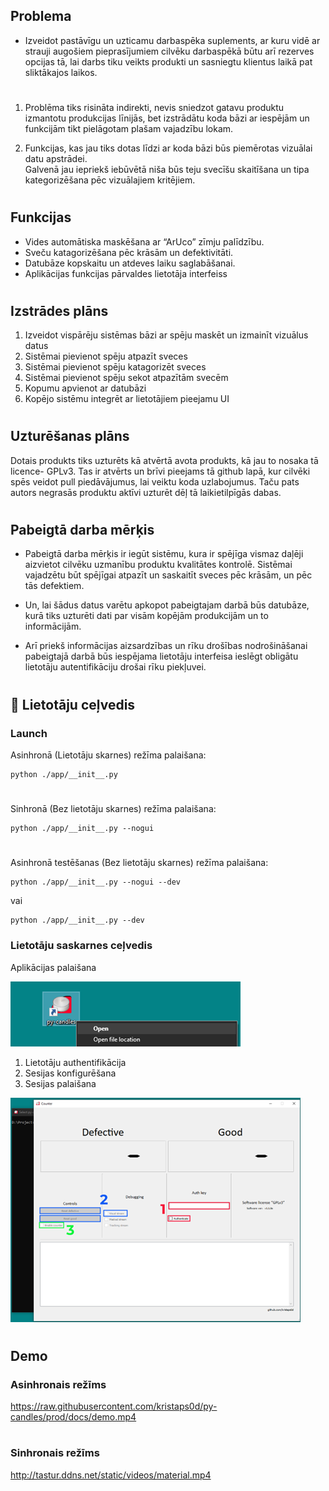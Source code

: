 ## Problema <a name = "problem_statement"></a>

-  Izveidot pastāvīgu un uzticamu darbaspēka suplements, ar kuru vidē ar strauji augošiem pieprasījumiem cilvēku darbaspēkā būtu arī rezerves opcijas tā, lai darbs tiku veikts produkti un sasniegtu klientus laikā pat sliktākajos laikos.

#

1. Problēma tiks risināta indirekti, nevis sniedzot gatavu produktu izmantotu produkcijas līnijās, bet izstrādātu koda bāzi ar iespējām un funkcijām tikt pielāgotam plašam vajadzību lokam. 

2. Funkcijas, kas jau tiks dotas līdzi ar koda bāzi būs piemērotas vizuālai datu apstrādei. 	
Galvenā jau iepriekš iebūvētā niša būs teju svecīšu skaitīšana un tipa kategorizēšana pēc vizuālajiem kritējiem. 

#

## Funkcijas <a name = "function_statement"></a>

-	Vides automātiska maskēšana ar “ArUco” zīmju palīdzību.
-	Sveču katagorizēšana pēc krāsām un defektivitāti.
-	Datubāze kopskaitu un atdeves laiku saglabāšanai.
-	Aplikācijas funkcijas pārvaldes lietotāja interfeiss

#

## Izstrādes plāns <a name = "plan_statment"></a>

1.	Izveidot vispārēju sistēmas bāzi ar spēju maskēt un izmainīt vizuālus datus
2.	Sistēmai pievienot spēju atpazīt sveces
3.	Sistēmai pievienot spēju katagorizēt sveces
4.	Sistēmai pievienot spēju sekot atpazītām svecēm
5.	Kopumu apvienot ar datubāzi
6.	Kopējo sistēmu integrēt ar lietotājiem pieejamu UI

#

## Uzturēšanas plāns <a name = "upkeep_statment"></a>

Dotais produkts tiks uzturēts kā atvērtā avota produkts, kā jau to nosaka tā licence- GPLv3. Tas ir atvērts un brīvi pieejams tā github lapā, kur cilvēki spēs veidot pull piedāvājumus, lai veiktu koda uzlabojumus. Taču pats autors negrasās produktu aktīvi uzturēt dēļ tā laikietilpīgās dabas.

#


## Pabeigtā darba mērķis <a name = "upkeep_statment"></a>

- Pabeigtā darba mērķis ir iegūt sistēmu, kura ir spējīga vismaz daļēji aizvietot cilvēku uzmanību produktu kvalitātes kontrolē. Sistēmai vajadzētu būt spējīgai atpazīt un saskaitīt sveces pēc krāsām, un pēc tās defektiem. 

- Un, lai šādus datus varētu apkopot pabeigtajam darbā būs datubāze, kurā tiks uzturēti dati par visām kopējām produkcijām un to informācijām.

- Arī priekš informācijas aizsardzības un rīku drošības nodrošināšanai pabeigtajā darbā būs iespējama lietotāju interfeisa ieslēgt obligātu lietotāju autentifikāciju drošai rīku piekļuvei.

#

## 🏁 Lietotāju ceļvedis <a name = "getting_started"></a>

### Launch

Asinhronā (Lietotāju skarnes) režīma palaišana:

```
python ./app/__init__.py
```
#
Sinhronā (Bez lietotāju skarnes) režīma palaišana:

```
python ./app/__init__.py --nogui
```
#
Asinhronā testēšanas (Bez lietotāju skarnes) režīma palaišana:

```
python ./app/__init__.py --nogui --dev
```
vai
```
python ./app/__init__.py --dev
```

### Lietotāju saskarnes ceļvedis

Aplikācijas palaišana

![./docs/Picture1](https://raw.githubusercontent.com/kristaps0d/py-candles/prod/docs/Picture1.png)

1. Lietotāju authentifikācija
2. Sesijas konfigurēšana
3. Sesijas palaišana

![./docs/Picture2](https://raw.githubusercontent.com/kristaps0d/py-candles/prod/docs/Picture2.png)
#
## Demo <a name = "demo_started"></a>

### Asinhronais režīms

https://raw.githubusercontent.com/kristaps0d/py-candles/prod/docs/demo.mp4

#

### Sinhronais režīms

http://tastur.ddns.net/static/videos/material.mp4